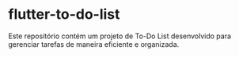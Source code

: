 # flutter-to-do-list
Este repositório contém um projeto de To-Do List desenvolvido para gerenciar tarefas de maneira eficiente e organizada.
